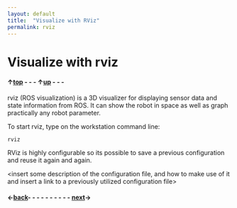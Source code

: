 ```yaml
---
layout: default
title:  "Visualize with RViz"
permalink: rviz
---
```


# Visualize with rviz

#### &uarr;[top](/index.md) - - - &uarr;[up](ix_doing_more) - - -

rviz (ROS visualization) is a 3D visualizer for displaying sensor data and state information from ROS. It can show the robot in space as well as graph practically any robot parameter.

To start rviz, type on the workstation command line:

  `rviz`

RViz is highly configurable so its possible to save a previous configuration and reuse it again and again.

<insert some description of the configuration file, and how to make use of it and insert a link to a previously utilized configuration file>

#### &larr;[back](workstation_setup)- - - - - - - - - - [next](fiducials)&rarr;
